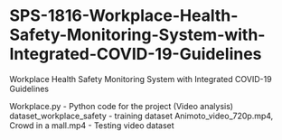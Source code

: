 # SPS-1816-Workplace-Health-Safety-Monitoring-System-with-Integrated-COVID-19-Guidelines
Workplace Health Safety Monitoring System with Integrated COVID-19 Guidelines

Workplace.py - Python code for the project (Video analysis)
dataset_workplace_safety - training dataset
Animoto_video_720p.mp4, Crowd in a mall.mp4 - Testing video dataset
